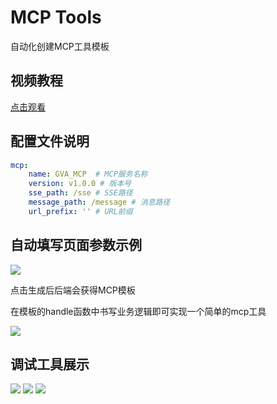 # MCP Tools

自动化创建MCP工具模板

## 视频教程

[点击观看](https://www.bilibili.com/video/BV1cNJgzbEHT)

## 配置文件说明

```yaml
mcp:
    name: GVA_MCP  # MCP服务名称
    version: v1.0.0 # 版本号
    sse_path: /sse # SSE路径
    message_path: /message # 消息路径
    url_prefix: '' # URL前缀
```

## 自动填写页面参数示例

<img src="/mcp/image.png"/>

点击生成后后端会获得MCP模板

在模板的handle函数中书写业务逻辑即可实现一个简单的mcp工具

<img src="/mcp/image2.png"/>

## 调试工具展示

<img src="/mcp/image3.png"/>

<img src="/mcp/image4.png"/>

<img src="/mcp/image5.png"/>
